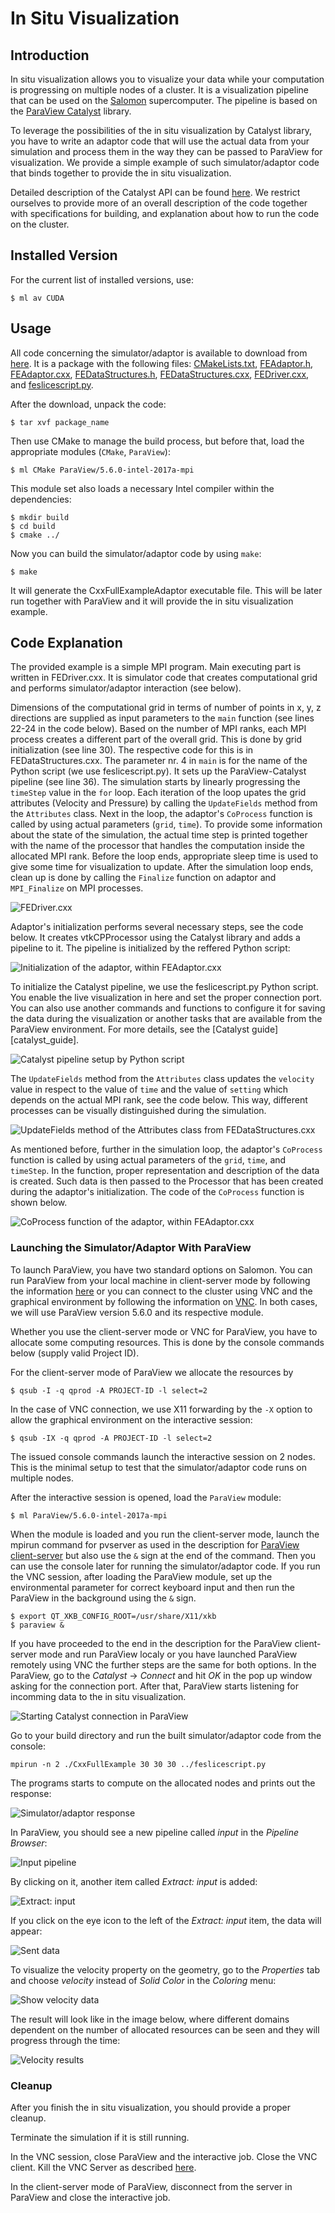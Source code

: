 # In Situ Visualization

## Introduction

In situ visualization allows you to visualize your data while your computation is progressing on multiple nodes of a cluster. It is a visualization pipeline that can be used on the [Salomon][1] supercomputer. The pipeline is based on the [ParaView Catalyst][a] library.

To leverage the possibilities of the in situ visualization by Catalyst library, you have to write an adaptor code that will use the actual data from your simulation and process them in the way they can be passed to ParaView for visualization. We provide a simple example of such simulator/adaptor code that binds together to provide the in situ visualization.

Detailed description of the Catalyst API can be found [here][b]. We restrict ourselves to provide more of an overall description of the code together with specifications for building, and explanation about how to run the code on the cluster.

## Installed Version

For the current list of installed versions, use:

```console
$ ml av CUDA
```

## Usage

All code concerning the simulator/adaptor is available to download from [here][code]. It is a package with the following files: [CMakeLists.txt][cmakelist_txt], [FEAdaptor.h][feadaptor_h], [FEAdaptor.cxx][feadaptor_cxx], [FEDataStructures.h][fedatastructures_h], [FEDataStructures.cxx][fedatastructures_cxx], [FEDriver.cxx][fedriver_cxx], and [feslicescript.py][feslicescript].

After the download, unpack the code:

```console
$ tar xvf package_name
```

Then use CMake to manage the build process, but before that, load the appropriate modules (`CMake`, `ParaView`):

```console
$ ml CMake ParaView/5.6.0-intel-2017a-mpi
```

This module set also loads a necessary Intel compiler within the dependencies:

```console
$ mkdir build
$ cd build
$ cmake ../
```

Now you can build the simulator/adaptor code by using `make`:

```console
$ make
```

It will generate the CxxFullExampleAdaptor executable file. This will be later run together with ParaView and it will provide the in situ visualization example.

## Code Explanation

The provided example is a simple MPI program. Main executing part is written in FEDriver.cxx. It is simulator code that creates computational grid and performs simulator/adaptor interaction (see below).

Dimensions of the computational grid in terms of number of points in x, y, z directions are supplied as input parameters to the `main` function (see lines 22-24 in the code below). Based on the number of MPI ranks, each MPI process creates a different part of the overall grid. This is done by grid initialization (see line 30). The respective code for this is in FEDataStructures.cxx. The parameter nr. 4 in `main` is for the name of the Python script (we use feslicescript.py). It sets up the ParaView-Catalyst pipeline (see line 36). The simulation starts by linearly progressing the `timeStep` value in the `for` loop. Each iteration of the loop upates the grid attributes (Velocity and Pressure) by calling the `UpdateFields` method from the `Attributes` class. Next in the loop, the adaptor's `CoProcess` function is called by using actual parameters (`grid`, `time`). To provide some information about the state of the simulation, the actual time step is printed together with the name of the processor that handles the computation inside the allocated MPI rank. Before the loop ends, appropriate sleep time is used to give some time for visualization to update. After the simulation loop ends, clean up is done by calling the `Finalize` function on adaptor and `MPI_Finalize` on MPI processes.

![](insitu/img/FEDriver.png "FEDriver.cxx")

Adaptor's initialization performs several necessary steps, see the code below. It creates vtkCPProcessor using the Catalyst library and adds a pipeline to it. The pipeline is initialized by the reffered Python script:

![](insitu/img/Initialize.png "Initialization of the adaptor, within FEAdaptor.cxx")

To initialize the Catalyst pipeline, we use the feslicescript.py Python script. You enable the live visualization in here and set the proper connection port. You can also use another commands and functions to configure it for saving the data during the visualization or another tasks that are available from the ParaView environment. For more details, see the [Catalyst guide][catalyst_guide].

![](insitu/img/feslicescript.png "Catalyst pipeline setup by Python script")

The `UpdateFields` method from the `Attributes` class updates the `velocity` value in respect to the value of `time` and the value of `setting` which depends on the actual MPI rank, see the code below. This way, different processes can be visually distinguished during the simulation.

![](insitu/img/UpdateFields.png "UpdateFields method of the Attributes class from FEDataStructures.cxx")

As mentioned before, further in the simulation loop, the adaptor's `CoProcess` function is called by using actual parameters of the `grid`, `time`, and `timeStep`. In the function, proper representation and description of the data is created. Such data is then passed to the Processor that has been created during the adaptor's initialization. The code of the `CoProcess` function is shown below.

![](insitu/img/CoProcess.png "CoProcess function of the adaptor, within FEAdaptor.cxx")

### Launching the Simulator/Adaptor With ParaView

To launch ParaView, you have two standard options on Salomon. You can run ParaView from your local machine in client-server mode by following the information [here][2] or you can connect to the cluster using VNC and the graphical environment by following the information on [VNC][3]. In both cases, we will use ParaView version 5.6.0 and its respective module.

Whether you use the client-server mode or VNC for ParaView, you have to allocate some computing resources. This is done by the console commands below (supply valid Project ID).

For the client-server mode of ParaView we allocate the resources by

```console
$ qsub -I -q qprod -A PROJECT-ID -l select=2
```

In the case of VNC connection, we use X11 forwarding by the `-X` option to allow the graphical environment on the interactive session:

```console
$ qsub -IX -q qprod -A PROJECT-ID -l select=2
```

The issued console commands launch the interactive session on 2 nodes. This is the minimal setup to test that the simulator/adaptor code runs on multiple nodes.

After the interactive session is opened, load the `ParaView` module:

```console
$ ml ParaView/5.6.0-intel-2017a-mpi
```

When the module is loaded and you run the client-server mode, launch the mpirun command for pvserver as used in the description for [ParaView client-server][2] but also use the `&` sign at the end of the command. Then you can use the console later for running the simulator/adaptor code. If you run the VNC session, after loading the ParaView module, set up the environmental parameter for correct keyboard input and then run the ParaView in the background using the `&` sign.

```console
$ export QT_XKB_CONFIG_ROOT=/usr/share/X11/xkb
$ paraview &
```

If you have proceeded to the end in the description for the ParaView client-server mode and run ParaView localy or you have launched ParaView remotely using VNC the further steps are the same for both options. In the ParaView, go to the *Catalyst* -> *Connect* and hit *OK* in the pop up window asking for the connection port. After that, ParaView starts listening for incomming data to the in situ visualization.

![](insitu/img/Catalyst_connect.png "Starting Catalyst connection in ParaView")

Go to your build directory and run the built simulator/adaptor code from the console:

```console
mpirun -n 2 ./CxxFullExample 30 30 30 ../feslicescript.py
```

The programs starts to compute on the allocated nodes and prints out the response:

![](insitu/img/Simulator_response.png "Simulator/adaptor response")

In ParaView, you should see a new pipeline called *input* in the *Pipeline Browser*:

![](insitu/img/Input_pipeline.png "Input pipeline")

By clicking on it, another item called *Extract: input* is added:

![](insitu/img/Extract_input.png "Extract: input")

If you click on the eye icon to the left of the *Extract: input* item, the data will appear:

![](insitu/img/Data_shown.png "Sent data")

To visualize the velocity property on the geometry, go to the *Properties* tab and choose *velocity* instead of *Solid Color* in the *Coloring* menu:

![](insitu/img/Show_velocity.png "Show velocity data")

The result will look like in the image below, where different domains dependent on the number of allocated resources can be seen and they will progress through the time:

![](insitu/img/Result.png "Velocity results")

### Cleanup

After you finish the in situ visualization, you should provide a proper cleanup.

Terminate the simulation if it is still running.

In the VNC session, close ParaView and the interactive job. Close the VNC client. Kill the VNC Server as described [here][3].

In the client-server mode of ParaView, disconnect from the server in ParaView and close the interactive job.

[1]: ../../../salomon/introduction/
[2]: ../paraview/
[3]: ../../../general/accessing-the-clusters/graphical-user-interface/vnc/

[a]: https://www.paraview.org/in-situ/
[b]: https://www.paraview.org/files/catalyst/docs/ParaViewCatalystUsersGuide_v2.pdf
[c]: http://www.paraview.org/

[code]: insitu/insitu.tar.gz
[cmakelist_txt]: insitu/CMakeLists.txt
[feadaptor_h]: insitu/FEAdaptor.h
[feadaptor_cxx]: insitu/FEAdaptor.cxx
[fedatastructures_h]: insitu/FEDataStructures.h
[fedatastructures_cxx]: insitu/FEDataStructures.cxx
[fedriver_cxx]: insitu/FEDriver.cxx
[feslicescript]: insitu/feslicescript.py
